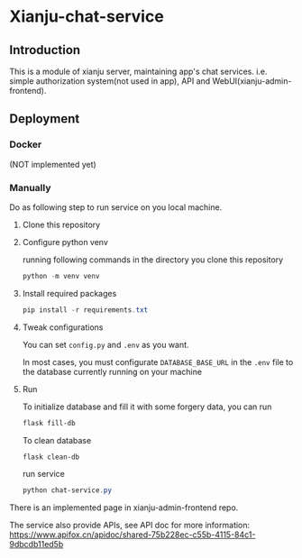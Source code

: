 # Xianju-chat-service

## Introduction

This is a module of xianju server, maintaining app's chat services. i.e. simple authorization system(not used in app), API and WebUI(xianju-admin-frontend).



## Deployment

### Docker

(NOT implemented yet)

### Manually

Do as following step to run service on you local machine.

1. Clone this repository

2. Configure python venv

   running following commands in the directory you clone this repository

   ```powershell
   python -m venv venv
   ```

3. Install required packages

   ```powershell
   pip install -r requirements.txt
   ```

4. Tweak configurations

   You can set `config.py` and `.env` as you want.

   In most cases, you must configurate `DATABASE_BASE_URL`  in the `.env` file to the database currently running on your machine

5. Run

   To initialize database and fill it with some forgery data, you can run 

   ```powershell
   flask fill-db
   ```

   To clean database

   ```powershell
   flask clean-db
   ```

   run service

   ```powershell
   python chat-service.py
   ```

   

There is an implemented page in xianju-admin-frontend repo. 

The service also provide APIs, see API doc for more information: https://www.apifox.cn/apidoc/shared-75b228ec-c55b-4115-84c1-9dbcdb11ed5b

